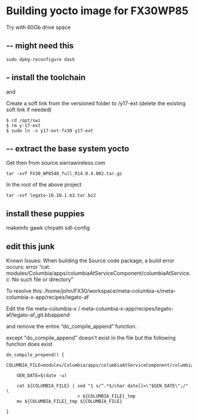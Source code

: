 # Building yocto image for FX30WP85


Try with 60Gb drive space
## -- might need this
```
sudo dpkg-reconfigure dash
```

## - install the toolchain
and  

Create a soft link from the versioned folder to /y17-ext (delete the existing soft link if needed)
```
$ cd /opt/swi
$ rm y-17-ext
$ sudo ln -s y17-ext-fx30 y17-ext
```

## -- extract the base system yocto 

Get then from source.sierrawireless.com
```
tar -xvf FX30_WP8548_full_R14.0.4.002.tar.gz
```
In the root of the above project

```
tar -xvf legato-16.10.1.m3.tar.bz2
```

## install  these puppies

makeinfo
gawk
chrpath
sdl-config


## edit this junk
Known Issues:
When building the Source code package, a build error occurs:
error “cat: modules/Columbia/apps/columbiaAtServiceComponent/columbiaAtService.c: No such file or directory”


To resolve this:
/home/john/FX30/workspace/meta-columbia-x/meta-columbia-x-app/recipes/legato-af

Edit the file            meta-columbia-x / meta-columbia-x-app/recipes/legato-af/legato-af_git.bbappend 

and remove the entire “do_compile_append” function.

>>>
except "do_compile_append” doesn't exist in the file but the following function does exist
```
do_compile_prepend() {
    COLUMBIA_FILE=modules/Columbia/apps/columbiaAtServiceComponent/columbiaAtService.c

    GEN_DATE=$(date -u)

    cat ${COLUMBIA_FILE} | sed "1 s/^.*$/char date[]=\"$GEN_DATE\";/" \
                           > ${COLUMBIA_FILE}_tmp
    mv ${COLUMBIA_FILE}_tmp ${COLUMBIA_FILE}

}
```



